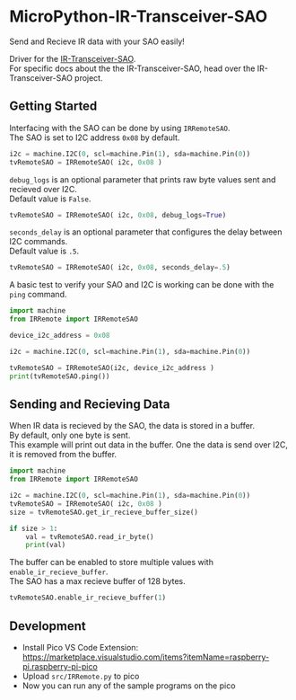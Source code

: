 # MicroPython-IR-Transceiver-SAO
Send and Recieve IR data with your SAO easily!   

Driver for the [IR-Transceiver-SAO](https://github.com/alecjprobst/IR-Transceiver-SAO).  
For specific docs about the the IR-Transceiver-SAO, head over the IR-Transceiver-SAO project.

## Getting Started
Interfacing with the SAO can be done by using `IRRemoteSAO`.  
The SAO is set to I2C address `0x08` by default.  
```python
i2c = machine.I2C(0, scl=machine.Pin(1), sda=machine.Pin(0))
tvRemoteSAO = IRRemoteSAO( i2c, 0x08 )
```

`debug_logs` is an optional parameter that prints raw byte values sent and recieved over I2C.  
Default value is `False`. 
```python
tvRemoteSAO = IRRemoteSAO( i2c, 0x08, debug_logs=True)
```

`seconds_delay` is an optional parameter that configures the delay between I2C commands.  
Default value is `.5`.
```python
tvRemoteSAO = IRRemoteSAO( i2c, 0x08, seconds_delay=.5)
```


A basic test to verify your SAO and I2C is working can be done with the `ping` command.
```python
import machine
from IRRemote import IRRemoteSAO

device_i2c_address = 0x08 

i2c = machine.I2C(0, scl=machine.Pin(1), sda=machine.Pin(0))

tvRemoteSAO = IRRemoteSAO(i2c, device_i2c_address )
print(tvRemoteSAO.ping())
```

## Sending and Recieving Data

When IR data is recieved by the SAO, the data is stored in a buffer.  
By default, only one byte is sent.  
This example will print out data in the buffer. One the data is send over I2C, it is removed from the buffer. 
```python
import machine
from IRRemote import IRRemoteSAO

i2c = machine.I2C(0, scl=machine.Pin(1), sda=machine.Pin(0))
tvRemoteSAO = IRRemoteSAO( i2c, 0x08 )
size = tvRemoteSAO.get_ir_recieve_buffer_size()

if size > 1: 
    val = tvRemoteSAO.read_ir_byte()
    print(val)
```

The buffer can be enabled to store multiple values with `enable_ir_recieve_buffer`.  
The SAO has a max recieve buffer of 128 bytes.  
```python
tvRemoteSAO.enable_ir_recieve_buffer(1)
```

## Development
- Install Pico VS Code Extension: https://marketplace.visualstudio.com/items?itemName=raspberry-pi.raspberry-pi-pico
- Upload `src/IRRemote.py` to pico
- Now you can run any of the sample programs on the pico


